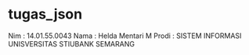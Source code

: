 # tugas_json
Nim : 14.01.55.0043
Nama : Helda Mentari M
Prodi : SISTEM INFORMASI
UNISVERSITAS STIUBANK SEMARANG
